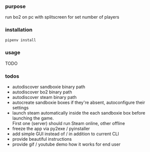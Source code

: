 ### purpose

run bo2 on pc with splitscreen for set number of players

### installation

```bash
pipenv install
```

### usage

TODO

### todos

* autodiscover sandboxie binary path
* autodiscover bo2 binary path
* autodiscover steam binary path
* autocreate sandboxie boxes if they're absent, autoconfigure their settings
* launch steam automatically inside the each sandboxie box before launching the game.  
First one (server) should run Steam online, other offline
* freeze the app via py2exe / pyinstaller
* add simple GUI instead of / in addition to current CLI
* provide beautiful instructions
* provide gif / youtube demo how it works for end user